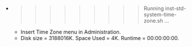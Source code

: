 * >>>>>>>>> Running inst-std-system-time-zone.sh ...
  * Insert Time Zone menu in Administration.
  * Disk size = 3188016K. Space Used = 4K. Runtime = 00:00:00:00.
